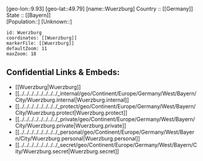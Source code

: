 ﻿---
location: [49.79,9.93] 
mapzoom: [7,12] 
mapmarker: city 
type: City
tags:
- geo/City


SpocWebEntityId: 35731
isDeleted: false
confidential: public

---
[geo-lon::9.93] 
[geo-lat::49.79] 
[name::Wuerzburg] 
Country :: [[Germany]]  
State :: [[Bayern]]  
[Population::] 
[Unknown::] 


```leaflet
id: Wuerzburg
coordinates: [[Wuerzburg]] 
markerFile: [[Wuerzburg]] 
defaultZoom: 11 
maxZoom: 18
```


## Confidential Links & Embeds: 
- [[Wuerzburg|Wuerzburg]]  
- [[../../../../../../../../_internal/geo/Continent/Europe/Germany/West/Bayern/City/Wuerzburg.internal|Wuerzburg.internal]] 
- [[../../../../../../../../_protect/geo/Continent/Europe/Germany/West/Bayern/City/Wuerzburg.protect|Wuerzburg.protect]] 
- [[../../../../../../../../_private/geo/Continent/Europe/Germany/West/Bayern/City/Wuerzburg.private|Wuerzburg.private]] 
- [[../../../../../../../../_personal/geo/Continent/Europe/Germany/West/Bayern/City/Wuerzburg.personal|Wuerzburg.personal]] 
- [[../../../../../../../../_secret/geo/Continent/Europe/Germany/West/Bayern/City/Wuerzburg.secret|Wuerzburg.secret]] 
